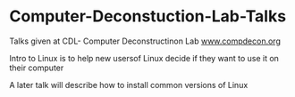 # Computer-Deconstuction-Lab-Talks
Talks given at CDL- Computer Deconstructinon Lab   www.compdecon.org

Intro to Linux is to help new usersof Linux decide if they want to use it on their computer

A later talk will describe how to install common versions of Linux
